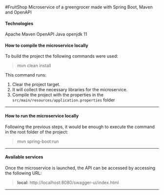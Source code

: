 #FruitShop
Microservice of a greengrocer made with Spring Boot, Maven and OpenAPI



#### Technologies

Apache Maven
OpenAPI
Java openjdk 11


#### How to compile the microservice locally

To build the project the following commands were used:

> mvn clean install

This command runs:
1. Clear the project target.
2. It will collect the necessary libraries for the microservice.
3. Compile the project with the properties in the `src/main/resources/application.properties` folder

---

#### How to run the microservice locally
Following the previous steps, it would be enough to execute the command in the root folder of the project:

> mvn spring-boot:run

---

#### Available services
Once the microservice is launched, the API can be accessed by accessing the following URL:
> **local**: http://localhost:8080/swagger-ui/index.html

---
